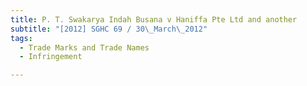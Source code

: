 ```yaml
---
title: P. T. Swakarya Indah Busana v Haniffa Pte Ltd and another
subtitle: "[2012] SGHC 69 / 30\_March\_2012"
tags:
  - Trade Marks and Trade Names
  - Infringement

---
```


